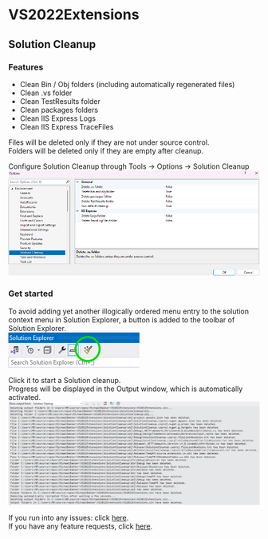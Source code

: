 # VS2022Extensions

## Solution Cleanup

### Features
- Clean Bin / Obj folders (including automatically regenerated files)
- Clean .vs folder
- Clean TestResults folder
- Clean packages folders
- Clean IIS Express Logs
- Clean IIS Express TraceFiles

Files will be deleted only if they are not under source control.  
Folders will be deleted only if they are empty after cleanup.

Configure Solution Cleanup through Tools -> Options -> Solution Cleanup  
![Options](marketplace/images/options.png)

### Get started

To avoid adding yet another illogically ordered menu entry to the solution context menu in Solution Explorer, a button is added to the toolbar of Solution Explorer.  
![Toolbar](marketplace/images/toolbar.png)

Click it to start a Solution cleanup.  
Progress will be displayed in the Output window, which is automatically activated.  
![Output](marketplace/images/output.png)

If you run into any issues: click [here](https://github.com/TheBlueHeron/VS2022Extensions/issues).  
If you have any feature requests, click [here](https://github.com/TheBlueHeron/VS2022Extensions/discussions/1).